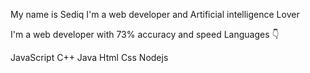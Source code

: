 My name is Sediq
I'm a web developer and Artificial intelligence Lover

I'm a web developer with 73% accuracy and speed
Languages 👇

JavaScript 
C++
Java
Html 
Css
Nodejs

<!---
Sed-iq/Sed-iq is a ✨ special ✨ repository because its `README.md` (this file) appears on your GitHub profile.
You can click the Preview link to take a look at your changes.
--->
